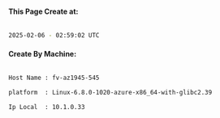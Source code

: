 
   
#### This Page Create at:

```bash

2025-02-06 - 02:59:02 UTC

```

#### Create By Machine:

```bash

Host Name : fv-az1945-545

platform  : Linux-6.8.0-1020-azure-x86_64-with-glibc2.39

Ip Local  : 10.1.0.33

```

